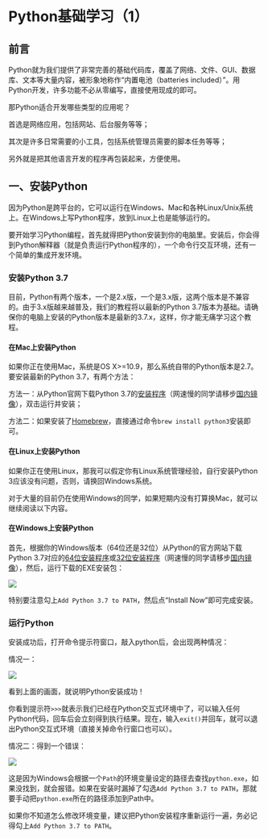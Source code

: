 #   Python基础学习（1）

##  前言

Python就为我们提供了非常完善的基础代码库，覆盖了网络、文件、GUI、数据库、文本等大量内容，被形象地称作“内置电池（batteries included）”。用Python开发，许多功能不必从零编写，直接使用现成的即可。

那Python适合开发哪些类型的应用呢？

首选是网络应用，包括网站、后台服务等等；

其次是许多日常需要的小工具，包括系统管理员需要的脚本任务等等；

另外就是把其他语言开发的程序再包装起来，方便使用。



## 一、安装Python

因为Python是跨平台的，它可以运行在Windows、Mac和各种Linux/Unix系统上。在Windows上写Python程序，放到Linux上也是能够运行的。

要开始学习Python编程，首先就得把Python安装到你的电脑里。安装后，你会得到Python解释器（就是负责运行Python程序的），一个命令行交互环境，还有一个简单的集成开发环境。

### 安装Python 3.7

目前，Python有两个版本，一个是2.x版，一个是3.x版，这两个版本是不兼容的。由于3.x版越来越普及，我们的教程将以最新的Python 3.7版本为基础。请确保你的电脑上安装的Python版本是最新的3.7.x，这样，你才能无痛学习这个教程。

#### 在Mac上安装Python

如果你正在使用Mac，系统是OS X>=10.9，那么系统自带的Python版本是2.7。要安装最新的Python 3.7，有两个方法：

方法一：从Python官网下载Python 3.7的[安装程序](https://www.python.org/ftp/python/3.7.0/python-3.7.0-macosx10.9.pkg)（网速慢的同学请移步[国内镜像](https://pan.baidu.com/s/1kU5OCOB#list/path=%2Fpub%2Fpython)），双击运行并安装；

方法二：如果安装了[Homebrew](https://brew.sh/)，直接通过命令`brew install python3`安装即可。

#### 在Linux上安装Python

如果你正在使用Linux，那我可以假定你有Linux系统管理经验，自行安装Python 3应该没有问题，否则，请换回Windows系统。

对于大量的目前仍在使用Windows的同学，如果短期内没有打算换Mac，就可以继续阅读以下内容。

#### 在Windows上安装Python

首先，根据你的Windows版本（64位还是32位）从Python的官方网站下载Python 3.7对应的[64位安装程序](https://www.python.org/ftp/python/3.7.0/python-3.7.0-amd64.exe)或[32位安装程序](https://www.python.org/ftp/python/3.7.0/python-3.7.0.exe)（网速慢的同学请移步[国内镜像](https://pan.baidu.com/s/1kU5OCOB#list/path=%2Fpub%2Fpython)），然后，运行下载的EXE安装包：

<img src="https://javaalliance.oss-cn-shenzhen.aliyuncs.com/img/20190603152727.png"/>

特别要注意勾上`Add Python 3.7 to PATH`，然后点“Install Now”即可完成安装。

### 运行Python

安装成功后，打开命令提示符窗口，敲入python后，会出现两种情况：

情况一：

<img src="https://javaalliance.oss-cn-shenzhen.aliyuncs.com/img/20190603153424.png"/>

看到上面的画面，就说明Python安装成功！

你看到提示符`>>>`就表示我们已经在Python交互式环境中了，可以输入任何Python代码，回车后会立刻得到执行结果。现在，输入`exit()`并回车，就可以退出Python交互式环境（直接关掉命令行窗口也可以）。



情况二：得到一个错误：

<img src="https://javaalliance.oss-cn-shenzhen.aliyuncs.com/img/20190603153613.png"/>

这是因为Windows会根据一个`Path`的环境变量设定的路径去查找`python.exe`，如果没找到，就会报错。如果在安装时漏掉了勾选`Add Python 3.7 to PATH`，那就要手动把`python.exe`所在的路径添加到Path中。

如果你不知道怎么修改环境变量，建议把Python安装程序重新运行一遍，务必记得勾上`Add Python 3.7 to PATH`。

